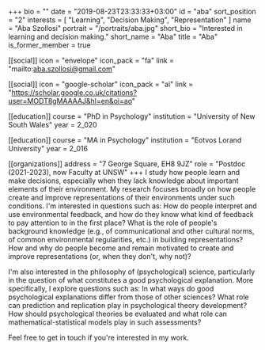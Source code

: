 +++
bio = ""
date = "2019-08-23T23:33:33+03:00"
id = "aba"
sort_position = "2"
interests = [ "Learning", "Decision Making", "Representation" ]
name = "Aba Szollosi"
portrait = "/portraits/aba.jpg"
short_bio = "Interested in learning and decision making."
short_name = "Aba"
title = "Aba"
is_former_member = true

[[social]]
icon = "envelope"
icon_pack = "fa"
link = "mailto:aba.szollosi@gmail.com"

[[social]]
icon = "google-scholar"
icon_pack = "ai"
link = "https://scholar.google.co.uk/citations?user=MODT8gMAAAAJ&hl=en&oi=ao"

[[education]]
course = "PhD in Psychology"
institution = "University of New South Wales"
year = 2_020

[[education]]
course = "MA in Psychology"
institution = "Eotvos Lorand University"
year = 2_016

[[organizations]]
address = "7 George Square, EH8 9JZ"
role = "Postdoc (2021-2023), now Faculty at UNSW"
+++
I study how people learn and make decisions, especially when they lack knowledge about important elements of their environment. My research focuses broadly on how people create and improve representations of their environments under such conditions. I'm interested in questions such as: How do people interpret and use environmental feedback, and how do they know what kind of feedback to pay attention to in the first place? What is the role of people's background knowledge (e.g., of communicational and other cultural norms, of common environmental regularities, etc.) in building representations? How and why do people become and remain motivated to create and improve representations (or, when they don't, why not)?

I'm also interested in the philosophy of (psychological) science, particularly in the question of what constitutes a good psychological explanation. More specifically, I explore questions such as: In what ways do good psychological explanations differ from those of other sciences? What role can prediction and replication play in psychological theory development? How should psychological theories be evaluated and what role can mathematical-statistical models play in such assessments?

Feel free to get in touch if you're interested in my work.
